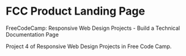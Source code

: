 # FCC Product Landing Page

FreeCodeCamp: Responsive Web Design Projects - Build a Technical Documentation Page

Project 4 of Responsive Web Design Projects in Free Code Camp.